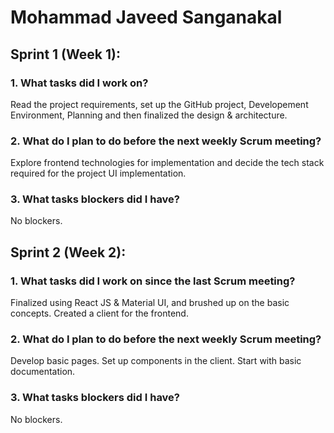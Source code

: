# Mohammad Javeed Sanganakal

## Sprint 1 (Week 1):

### 1. What tasks did I work on?

Read the project requirements, set up the GitHub project, Developement Environment, Planning and then finalized the design & architecture.

### 2. What do I plan to do before the next weekly Scrum meeting?

Explore frontend technologies for implementation and decide the tech stack required for the project UI implementation.

### 3. What tasks blockers did I have?

No blockers.

## Sprint 2 (Week 2):

### 1. What tasks did I work on since the last Scrum meeting?

Finalized using React JS &  Material UI, and brushed up on the basic concepts. Created a client for the frontend.

### 2. What do I plan to do before the next weekly Scrum meeting?

Develop basic pages. Set up components in the client. Start with basic documentation.

### 3. What tasks blockers did I have?

No blockers.
